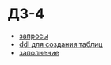# ДЗ-4

- [запросы](queries.sql)
- [ddl для создания таблиц](library_ddl_and_mock_inserts.sql)
- [заполнение](optimal_data_inserts.sql)